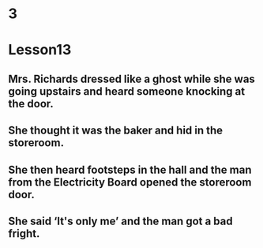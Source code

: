 # 3
# Lesson13
## Mrs. Richards dressed like a ghost while she was going upstairs and heard someone knocking at the door.
## She thought it was the baker and hid in the storeroom.
## She then heard footsteps in the hall and the man from the Electricity Board opened the storeroom door.
## She said ‘It's only me’ and the man got a bad fright.
